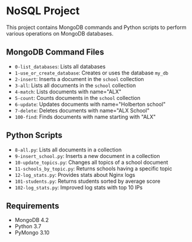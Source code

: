 # NoSQL Project

This project contains MongoDB commands and Python scripts to perform various operations on MongoDB databases.

## MongoDB Command Files
- `0-list_databases`: Lists all databases
- `1-use_or_create_database`: Creates or uses the database `my_db`
- `2-insert`: Inserts a document in the `school` collection
- `3-all`: Lists all documents in the `school` collection
- `4-match`: Lists documents with name="ALX"
- `5-count`: Counts documents in the `school` collection
- `6-update`: Updates documents with name="Holberton school"
- `7-delete`: Deletes documents with name="ALX School"
- `100-find`: Finds documents with name starting with "ALX"

## Python Scripts
- `8-all.py`: Lists all documents in a collection
- `9-insert_school.py`: Inserts a new document in a collection
- `10-update_topics.py`: Changes all topics of a school document
- `11-schools_by_topic.py`: Returns schools having a specific topic
- `12-log_stats.py`: Provides stats about Nginx logs
- `101-students.py`: Returns students sorted by average score
- `102-log_stats.py`: Improved log stats with top 10 IPs

## Requirements
- MongoDB 4.2
- Python 3.7
- PyMongo 3.10
